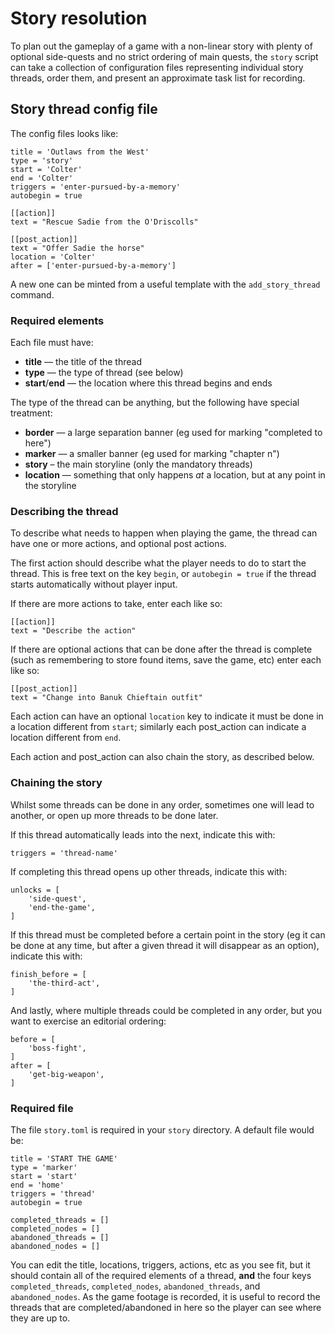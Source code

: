 Story resolution
================

To plan out the gameplay of a game with a non-linear story with plenty of
optional side-quests and no strict ordering of main quests, the `story`
script can take a collection of configuration files representing individual
story threads, order them, and present an approximate task list for
recording.


## Story thread config file

The config files looks like:

    title = 'Outlaws from the West'
    type = 'story'
    start = 'Colter'
    end = 'Colter'
    triggers = 'enter-pursued-by-a-memory'
    autobegin = true

    [[action]]
    text = "Rescue Sadie from the O'Driscolls"

    [[post_action]]
    text = "Offer Sadie the horse"
    location = 'Colter'
    after = ['enter-pursued-by-a-memory']

A new one can be minted from a useful template with the `add_story_thread`
command.

### Required elements

Each file must have:

* **title** — the title of the thread
* **type** — the type of thread (see below)
* **start**/**end** — the location where this thread begins and ends


The type of the thread can be anything, but the following have special
treatment:

* **border** — a large separation banner (eg used for marking "completed
  to here")
* **marker** — a smaller banner (eg used for marking "chapter n")
* **story** – the main storyline (only the mandatory threads)
* **location** — something that only happens *at* a location, but at any
  point in the storyline


### Describing the thread

To describe what needs to happen when playing the game, the thread can
have one or more actions, and optional post actions.

The first action should describe what the player needs to do to start the
thread. This is free text on the key `begin`, or `autobegin = true` if the
thread starts automatically without player input.

If there are more actions to take, enter each like so:

    [[action]]
    text = "Describe the action"

If there are optional actions that can be done after the thread is
complete (such as remembering to store found items, save the game, etc)
enter each like so:

    [[post_action]]
    text = "Change into Banuk Chieftain outfit"

Each action can have an optional `location` key to indicate it must be done in
a location different from `start`; similarly each post_action can indicate a
location different from `end`.

Each action and post_action can also chain the story, as described below.


### Chaining the story

Whilst some threads can be done in any order, sometimes one will lead to
another, or open up more threads to be done later.

If this thread automatically leads into the next, indicate this with:

    triggers = 'thread-name'

If completing this thread opens up other threads, indicate this with:

    unlocks = [
        'side-quest',
        'end-the-game',
    ]

If this thread must be completed before a certain point in the story (eg it
can be done at any time, but after a given thread it will disappear as an
option), indicate this with:

    finish_before = [
        'the-third-act',
    ]

And lastly, where multiple threads could be completed in any order, but you
want to exercise an editorial ordering:

    before = [
        'boss-fight',
    ]
    after = [
        'get-big-weapon',
    ]


### Required file

The file `story.toml` is required in your `story` directory. A default file
would be:

    title = 'START THE GAME'
    type = 'marker'
    start = 'start'
    end = 'home'
    triggers = 'thread'
    autobegin = true

    completed_threads = []
    completed_nodes = []
    abandoned_threads = []
    abandoned_nodes = []

You can edit the title, locations, triggers, actions, etc as you see fit,
but it should contain all of the required elements of a thread, **and**
the four keys `completed_threads`, `completed_nodes`, `abandoned_threads`,
and `abandoned_nodes`. As the game footage is recorded, it is useful to
record the threads that are completed/abandoned in here so the player can
see where they are up to.
